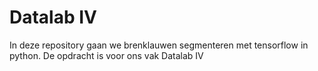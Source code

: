 # Datalab IV
In deze repository gaan we brenklauwen segmenteren met tensorflow in python. De opdracht is voor ons vak Datalab IV
